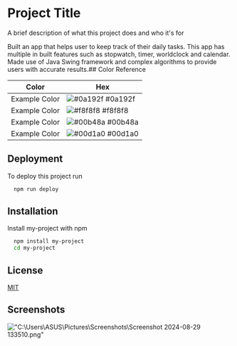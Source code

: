 # Project Title

A brief description of what this project does and who it's for

Built an app that helps user to keep track of their daily tasks. This app has multiple in built features such as stopwatch, timer, worldclock and calendar. Made use of Java Swing framework and complex algorithms to provide users with accurate results.## Color Reference

| Color             | Hex                                                                |
| ----------------- | ------------------------------------------------------------------ |
| Example Color | ![#0a192f](https://via.placeholder.com/10/0a192f?text=+) #0a192f |
| Example Color | ![#f8f8f8](https://via.placeholder.com/10/f8f8f8?text=+) #f8f8f8 |
| Example Color | ![#00b48a](https://via.placeholder.com/10/00b48a?text=+) #00b48a |
| Example Color | ![#00d1a0](https://via.placeholder.com/10/00b48a?text=+) #00d1a0 |


## Deployment

To deploy this project run

```bash
  npm run deploy
```


## Installation

Install my-project with npm

```bash
  npm install my-project
  cd my-project
```
    
## License

[MIT](https://choosealicense.com/licenses/mit/)


## Screenshots

!["C:\Users\ASUS\Pictures\Screenshots\Screenshot 2024-08-29 133510.png"](https://via.placeholder.com/468x300?text=App+Screenshot+Here)
